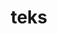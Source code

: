 ---
date:  ""
draft: false
title: "teks"
short: "teks"
thumb:
    image: "cover.jpg"
    anima: ""
    video: ""
layout: ""
weight: 14
lister: 2
format:
    media: "article"
    model: ""
    datum:
        data: ""
require:
    - prop: ""
      name: ""
      icon: ""
      desc: ""
metadata:
    index: false
    thumb: "cover.jpg"
    group: []
    author: ["Al Muhdil Karim"]
description: "Memberikan warna teks pada untuk keterbacaan, kesan visual dan memperkuat identitas."
---